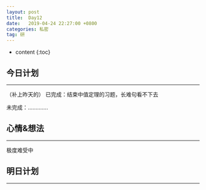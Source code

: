 ```yaml
---
layout: post
title:  Day12
date:   2019-04-24 22:27:00 +0800
categories: 私密
tag: 研
---
```


* content
{:toc}


今日计划
--------------------------


-----------------------


（补上昨天的）
已完成：结束中值定理的习题，长难句看不下去


未完成：.............


心情&想法
----------------------------


-----------------------


极度难受中


明日计划
------------------------------


-----------------------


